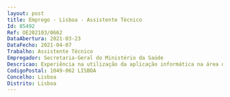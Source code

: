 ```yaml
--- 
layout: post
title: Emprego - Lisboa - Assistente Técnico
Id: 85492
Ref: OE202103/0662
DataAbertura: 2021-03-23
DataFecho: 2021-04-07
Trabalho: Assistente Técnico
Empregador: Secretaria-Geral do Ministério da Saúde
Descricao: Experiência na utilização da aplicação informática na área da contabilidade  Sistema de Gestão de Recursos Financeiros Partilhados (GeRFiP) Elaboração de relatórios de acompanhamento e controlo da execução orçamental Elaboração do Orçamento da Secretaria Geral e da Ação Governativa Elaboração dos Pedidos de Libertação de Créditos Elaboração da Conta de Gerência Elaboração de pedidos de alterações orçamentais e de créditos especiais Elaboração de informações e redação de ofícios ou outras correspondências financeiras, organização e arquivo de expediente da área financeira Bons conhecimentos de informática na ótica do utilizador.
CodigoPostal: 1049-062 LISBOA
Concelho: Lisboa
Distrito: Lisboa
--- 
```

